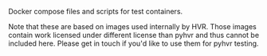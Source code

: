 Docker compose files and scripts for test containers.

Note that these are based on images used internally by HVR. Those images contain work licensed under different license than pyhvr and thus cannot be included here. Please get in touch if you'd like to use them for pyhvr testing.